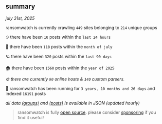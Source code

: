 
## summary
_july 31st, 2025_

ransomwatch is currently crawling `449` sites belonging to `214` unique groups

⏲ there have been `10` posts within the `last 24 hours`

🦈 there have been `118` posts within the `month of july`

🪐 there have been `320` posts within the `last 90 days`

🏚 there have been `1560` posts within the `year of 2025`

_⚙️ there are currently `90` online hosts & `140` custom parsers._

🦕 ransomwatch has been running for `3 years, 10 months and 26 days` and indexed `16191` posts

_all data  [(groups)](http://ransomwhat.telemetry.ltd/groups) and [(posts)](http://ransomwhat.telemetry.ltd/posts) is available in JSON (updated hourly)_

> ransomwatch is fully [open source](https://github.com/joshhighet/ransomwatch#ransomwatch--). please consider [sponsoring](https://github.com/sponsors/joshhighet) if you find it useful!

